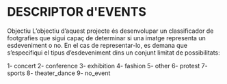 DESCRIPTOR d'EVENTS
========
Objectiu
L’objectiu d’aquest projecte és desenvolupar un classificador de footgrafies que sigui capaç de determinar si una imatge
representa un esdeveniment o no. En el cas de representar-lo, es demana que s’especifiqui el tipus d’esdeveniment dins un
conjunt limitat de possibilitats:

1- concert
2- conference
3- exhibition
4- fashion
5- other
6- protest
7- sports
8- theater_dance
9- no_event
